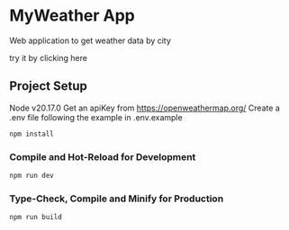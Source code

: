 # MyWeather App
Web application to get weather data by city

try it by clicking here


## Project Setup

Node v20.17.0
Get an apiKey from https://openweathermap.org/
Create a .env file following the example in .env.example

```sh
npm install
```

### Compile and Hot-Reload for Development

```sh
npm run dev
```

### Type-Check, Compile and Minify for Production

```sh
npm run build
```